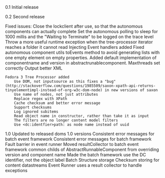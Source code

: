 0.1
Initial release

0.2
Second release

Fixed issues:
	Close the lockclient after use, so that the autonomous components can actually complete
	Set the autonomous polling to sleep for 1000 millis and the "Waiting to Terminate" to be logged on the trace level
	Throw a more useful runtime exception when the tree-processor iterator reaches a folder it cannot read
    Injecting Event handlers added
	Fixed autonomous component utils toEvents method to avoid generating lists with one empty element on empty properties.
	Added default implementation of componentname and version in abstractrunablecomponent.
	Maxthreads set correctly
	Output better XML

	Fedora 3 Tree Processor added
	    Use DOM, not inputsource as this fixes a "bug" (http://stackoverflow.com/questions/1985509/saxon-xpath-api-returns-tinyelementimpl-instead-of-org-w3c-dom-node) in new versions of saxon
        Use name of nodes, not just attributes
        Replace regex with XPath
        Cache checksum and better error message
        Support checksums
        Log ignored subitems
        Read object name in constructor, rather than take it as input
        The filters are no longer content model filters
        Use <dc:identfier>path: as node name instead of uuid



1.0
Updated to released doms 1.0 versions
Consistent error messages for batch event framework
Consistent error messages for batch framework
Fault barrier in event runner
Moved resultCollector to batch event framework common
childs of AbstractRunnableComponent from overriding version and component name
Made the batch framework use the DC identifier, not the object label
Batch Structure storage
Checksum storing for content datastreams
Event Runner uses a result collector to handle exceptions